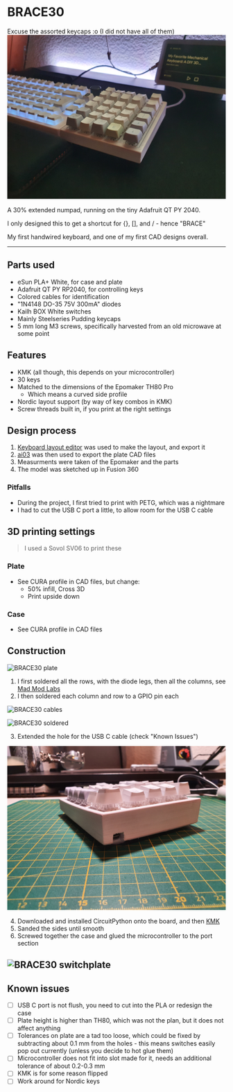 # BRACE30

Excuse the assorted keycaps :o (I did not have all of them)
![BRACE30](/Images/BRACE30_ONDESK_ANGLE.jpg "BRACE30")

A 30% extended numpad, running on the tiny Adafruit QT PY 2040. 

I only designed this to get a shortcut for {}, [], and / - hence "BRACE"

My first handwired keyboard, and one of my first CAD designs overall.

---

## Parts used
* eSun PLA+ White, for case and plate
* Adafruit QT PY RP2040, for controlling keys
* Colored cables for identification
* "1N4148 DO-35 75V 300mA" diodes
* Kailh BOX White switches
* Mainly Steelseries Pudding keycaps
* 5 mm long M3 screws, specifically harvested from an old microwave at some point

## Features
* KMK (all though, this depends on your microcontroller)
* 30 keys
* Matched to the dimensions of the Epomaker TH80 Pro
    * Which means a curved side profile
* Nordic layout support (by way of key combos in KMK)
* Screw threads built in, if you print at the right settings

## Design process
1. [Keyboard layout editor](http://www.keyboard-layout-editor.com/##@@_y:0.25&a:7%3B&=%E2%9D%A4&=%E2%9D%A4&=%E2%9D%A4&=%E2%9D%A4&_x:0.25&fa@:1%3B%3B&=%E2%AD%95%3B&@_f:3%3B&=FN&_f:3%3B&=PREV&_f:3%3B&=PAUSE&_f:3%3B&=NEXT&_x:0.25%3B&=BACK%3B&@_y:0.25&f:3%3B&=%2F%2F&_f:3%3B&=7&_f:3%3B&=8&_f:3%3B&=9&_x:0.25&f:3%3B&=%7B%3B&@_f:3%3B&=*&_f:3%3B&=4&_f:3%3B&=5&_f:3%3B&=6&_x:0.25&f:3%3B&=%7D%3B&@_f:3%3B&=-&_f:3%3B&=1&_f:3%3B&=2&_f:3%3B&=3&_x:0.25&f:3%3B&=%5B%3B&@_f:3%3B&=+&_f:3%3B&=DEL&_f:3%3B&=0&_f:3%3B&=%2F=&_x:0.25&f:3%3B&=%5D) was used to make the layout, and export it
2. [ai03](https://kbplate.ai03.com/) was then used to export the plate CAD files
3. Measurments were taken of the Epomaker and the parts
4. The model was sketched up in Fusion 360
### Pitfalls
* During the project, I first tried to print with PETG, which was a nightmare
* I had to cut the USB C port a little, to allow room for the USB C cable

## 3D printing settings
> I used a Sovol SV06 to print these

### Plate
* See CURA profile in CAD files, but change:
    * 50% infill, Cross 3D
    * Print upside down

### Case
* See CURA profile in CAD files

## Construction
![BRACE30 plate](/Images/BRACE30_PLATE.jpg "BRACE30 plate")

1. I first soldered all the rows, with the diode legs, then all the columns, see [Mad Mod Labs](https://www.youtube.com/watch?v=iv__343ZwE0&t=1068s)
2. I then soldered each column and row to a GPIO pin each

![BRACE30 cables](/Images/BRACE30_CABLES.jpg "BRACE30 cables")

![BRACE30 soldered](/Images/BRACE30_SOLDERED.jpg "BRACE30 soldered")

3. Extended the hole for the USB C cable (check "Known Issues")

![BRACE30 cutout](/Images/BRACE30_USBC_CUTOUT.jpg "BRACE30 cutout")

4. Downloaded and installed CircuitPython onto the board, and then [KMK](https://github.com/KMKfw/kmk_firmware)
5. Sanded the sides until smooth
6. Screwed together the case and glued the microcontroller to the port section

![BRACE30 switchplate](/Images/BRACE30_NOCAP.jpg "BRACE30 switchplate")
---

## Known issues
- [ ] USB C port is not flush, you need to cut into the PLA or redesign the case
- [ ] Plate height is higher than TH80, which was not the plan, but it does not affect anything
- [ ] Tolerances on plate are a tad too loose, which could be fixed by subtracting about 0.1 mm from the holes - this means switches easily pop out currently (unless you decide to hot glue them)
- [ ] Microcontroller does not fit into slot made for it, needs an additional tolerance of about 0.2-0.3 mm
- [ ] KMK is for some reason flipped
- [ ] Work around for Nordic keys

